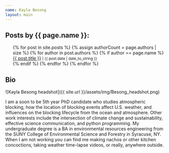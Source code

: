 ```yaml
---
name: Kayla Besong
layout: main
---
```


<article class="article-page">
  <div class="page-content">
    <h2>Posts by {{ page.name }}:</h2>
    <ul>
    {% for post in site.posts %}
      {% assign authorCount = page.authors | size %}
      {% for author in post.authors %}
        {% if author == page.name %}
          <div class="tag-list">
            <span><a href="{{ site.baseurl }}{{ post.url }}">{{ post.title }}</a></span>
            <small><span>| {{ post.date | date_to_string }}</span></small>
          </div>
        {% endif %}
      {% endfor %}
    {% endfor %}
    </ul>
    <h2>Bio</h2>
    ![Kayla Besong headshot]({{ site.url }}/assets/img/Besong_headshot.png)
    <p>I am a soon to be 5th year PhD candidate who studies atmospheric blocking, how the location of blocking events affect U.S. weather, and influences on the blocking lifecycle from the ocean and atmosphere. Other work interests include the intersection of climate change and sustainability, effective science communication, and python programming. My undergraduate degree is a BA in environmental resources engineering from the SUNY College of Environmental Science and Forestry in Syracuse, NY. When I am not working you can find me making nachos or other kitchen concoctions, taking weather time-lapse videos, or really, anywhere outside.</p>
    <br><a href="https://twitter.com/kayla_beesting" target="_blank"><i class="fa fa-twitter" aria-hidden="true"></i></a>
    <br><a href="https://www.linkedin.com/in/kayla-besong-613a6110b/" target="_blank"><i class="fa fa-linkedin" aria-hidden="true"></i></a>
  </div> <!-- End Page Content -->
</article> <!-- End Article Page -->

